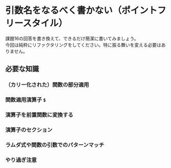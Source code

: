 # 引数名をなるべく書かない（ポイントフリースタイル）

課題16の回答を書き換えて、できるだけ簡潔に書いてみましょう。  
今回は純粋にリファクタリングをしてください。特に振る舞いを変える必要はありません。

## 必要な知識

### （カリー化された）関数の部分適用
### 関数適用演算子 `$`
### 演算子を前置関数に変換する
### 演算子のセクション
### ラムダ式や関数の引数でのパターンマッチ
### やり過ぎ注意
